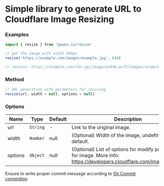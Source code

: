 # Simple library to generate URL to Cloudflare Image Resizing

### Examples

```javascript
import { resize } from '@awes-io/resize'

// get the image with width 640px
resize('https://example.com/images/example.jpg', 640)

// returns: https://example.com/cdn-cgi/image/w=640,q=75/images/example.jpg
```

### Method

```javascript
// URL generation with parameters for resizing
resize(url, width = null, options = null)
```

### Options

| Name             | Type     | Default | Description                                           |
| ---------------- | -------- | ------- | ----------------------------------------------------- |
| url              | `String` | -       | Link to the original image.                           |
| width            | `Number` | null    | (Optional) Width of the image, undefined by default.  |
| options          | `Object` | null    | (Optional) List of options for modify parameters for image. More info: https://developers.cloudflare.com/images/about/  |

Ensure to write proper commit message according to [Git Commit convention](https://www.conventionalcommits.org/)
